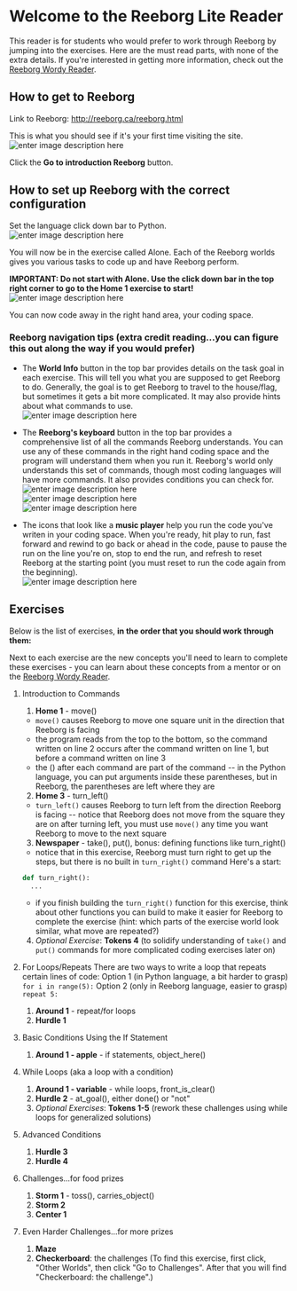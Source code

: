 # Welcome to the Reeborg Lite Reader

This reader is for students who would prefer to work through Reeborg by jumping into the exercises. Here are the must read parts, with none of the extra details. If you're interested in getting more information, check out the [Reeborg Wordy Reader](README.md).

## How to get to Reeborg
Link to Reeborg: http://reeborg.ca/reeborg.html  

This is what you should see if it's your first time visiting the site.
![enter image description here](https://lh3.googleusercontent.com/WvsJp6Pr4X362MH_XtibFZY9mCrhFfMIXkASb48jlVMOcWbmMg-piFzOsa6Otu3yD8mF8jwHrWpI)

Click the **Go to introduction Reeborg** button. 

## How to set up Reeborg with the correct configuration
Set the language click down bar to Python.  
![enter image description here](https://lh3.googleusercontent.com/r-Z9hJCCjcGm5CjSZnzmDAqDqZOjbRBEvMU-CJpUvgoK_iorGZEKzYVK96HW0G1ycmdUbdKkPPt1)   

You will now be in the exercise called Alone. Each of the Reeborg worlds gives you various tasks to code up and have Reeborg perform.    

**IMPORTANT: Do not start with Alone. Use the click down bar in the top right corner to go to the Home 1 exercise to start!**  
  ![enter image description here](https://lh3.googleusercontent.com/C_yQzUMv_HMBeerKn81UyP1vXtxwCAzgB5U_vNhBPyxSzyvY96Eb_4J2lBkcop54g7O7Z00F17f1)

You can now code away in the right hand area, your coding space.

### Reeborg navigation tips (extra credit reading...you can figure this out along the way if you would prefer)
* The **World Info** button in the top bar provides details on the task goal in each exercise. This will tell you what you are supposed to get Reeborg to do. Generally, the goal is to get Reeborg to travel to the house/flag, but sometimes it gets a bit more complicated. It may also provide hints about what commands to use.  
![enter image description here](https://lh3.googleusercontent.com/DiLku_SbfhtYhE6dF_Pi0-d_B1zftw5V4O_HxCTWJvPyrPGy_IhMVViNvqOU5P_TXCUyGXODd_w-)

* The **Reeborg's keyboard** button in the top bar provides a comprehensive list of all the commands Reeborg understands. You can use any of these commands in the right hand coding space and the program will understand them when you run it. Reeborg's world only understands this set of commands, though most coding languages will have more commands. It also provides conditions you can check for.    
![enter image description here](https://lh3.googleusercontent.com/EbhKh4FUism_iArFfcTvuWJWqbH4tV0zj12SWkYzxobfHkP1vCAPLgg42Oo0C9HVPK2HkSA_BGH4)  
![enter image description here](https://lh3.googleusercontent.com/lBzhaGg7hMXVeLS_7G2ge9zOokHASKAeKrKBgs-qi7dFsqoBAEfYq1m9gfKGleUJ-K4LhhXVXeHT)  
![enter image description here](https://lh3.googleusercontent.com/gpAIgGbDvryVCq5JvcJSY4Qga5T4IWIHTvERcOkuUn9FbSaEQAV6EmxCpu9JSMYdhMhzC_nPtoq7)  

* The icons that look like a **music player** help you run the code you've writen in your coding space. When you're ready, hit play to run, fast forward and rewind to go back or ahead in the code, pause to pause the run on the line you're on, stop to end the run, and refresh to reset Reeborg at the starting point (you must reset to run the code again from the beginning).  
![enter image description here](https://lh3.googleusercontent.com/iK6H3xk5biGnoz75gFDONRBL6xAt8ntdaHSkIgKnzBhcw4pyYQLNuKpSewjd-eNT0YzcohtPpF7L)  

## Exercises
Below is the list of exercises, **in the order that you should work through them:**  

Next to each exercise are the new concepts you'll need to learn to complete these exercises - you can learn about these concepts from a mentor or on the [Reeborg Wordy Reader](README.md).

1. Introduction to Commands
   1. **Home 1** - move()
   * `move()` causes Reeborg to move one square unit in the direction that Reeborg is facing
   * the program reads from the top to the bottom, so the command written on line 2 occurs after the command written on line 1, but before a command written on line 3
   * the () after each command are part of the command -- in the Python language, you can put arguments inside these parentheses, but in Reeborg, the parentheses are left where they are
   2. **Home 3** - turn_left()
   * `turn_left()` causes Reeborg to turn left from the direction Reeborg is facing -- notice that Reeborg does not move from the square they are on after turning left, you must use `move()` any time you want Reeborg to move to the next square
   3. **Newspaper** - take(), put(), bonus: defining functions like turn_right()
   * notice that in this exercise, Reeborg must turn right to get up the steps, but there is no built in `turn_right()` command
   Here's a start:
   ```python
   def turn_right():
     ...
   ```
   * if you finish building the `turn_right()` function for this exercise, think about other functions you can build to make it easier for Reeborg to complete the exercise (hint: which parts of the exercise world look similar, what move are repeated?)
   4. *Optional Exercise*: **Tokens 4** (to solidify understanding of `take()` and `put()` commands for more complicated coding exercises later on)

2. For Loops/Repeats
There are two ways to write a loop that repeats certain lines of code: 
Option 1 (in Python language, a bit harder to grasp) 
```for i in range(5):``` 
Option 2 (only in Reeborg language, easier to grasp) 
```repeat 5: ``` 
   
   1. **Around 1** - repeat/for loops
   2. **Hurdle 1**

3. Basic Conditions Using the If Statement
   1. **Around 1 - apple** - if statements, object_here()

4. While Loops (aka a loop with a condition)
    1. **Around 1 - variable** - while loops, front\_is\_clear()
    2. **Hurdle 2** - at_goal(), either done() or "not"
    3. *Optional Exercises*: **Tokens 1-5** (rework these challenges using while loops for generalized solutions)

5. Advanced Conditions
   1. **Hurdle 3** 
   2. **Hurdle 4**

6. Challenges...for food prizes
   1. **Storm 1** - toss(), carries_object()
   2. **Storm 2**
   3. **Center 1**

7. Even Harder Challenges...for more prizes
   1. **Maze**
   2. **Checkerboard**: the challenges (To find this exercise, first click, "Other Worlds", then click "Go to Challenges". After that you will find "Checkerboard: the challenge".)


